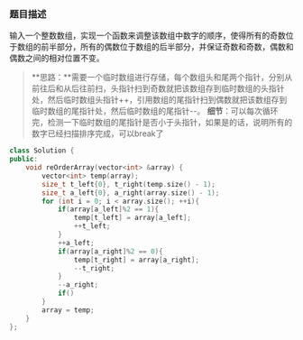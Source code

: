 ### 题目描述
输入一个整数数组，实现一个函数来调整该数组中数字的顺序，使得所有的奇数位于数组的前半部分，所有的偶数位于数组的后半部分，并保证奇数和奇数，偶数和偶数之间的相对位置不变。
> **思路：**需要一个临时数组进行存储，每个数组头和尾两个指针，分别从前往后和从后往前扫，头指针扫到奇数就把该数组存到临时数组的头指针处，然后临时数组头指针++，引用数组的尾指针扫到偶数就把该数组存到临时数组的尾指针处，然后临时数组的尾指针--。
**细节**：可以每次循环完，检测一下临时数组的尾指针是否小于头指针，如果是的话，说明所有的数字已经扫描排序完成，可以break了

```C++
class Solution {
public:
    void reOrderArray(vector<int> &array) {
        vector<int> temp(array);
        size_t t_left{0}, t_right(temp.size() - 1);
        size_t a_left{0}, a_right(array.size() - 1);
        for (int i = 0; i < array.size(); ++i){
            if(array[a_left]%2 == 1){
                temp[t_left] = array[a_left];
                ++t_left;
            }
            ++a_left;
            if(array[a_right]%2 == 0){
                temp[t_right] = array[a_right];
                --t_right;
            }
            --a_right;
            if()
        }
        array = temp;
    }
};
```